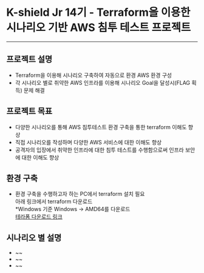 # K-shield Jr 14기 - Terraform을 이용한 시나리오 기반 AWS 침투 테스트 프로젝트
---

## 프로젝트 설명
- Terraform을 이용해 시나리오 구축하여 자동으로 환경 AWS 환경 구성
- 각 시나리오 별로 취약한 AWS 인프라를 이용해 시나리오 Goal을 달성시(FLAG 획득) 문제 해결 


## 프로젝트 목표
- 다양한 시나리오를 통해 AWS 침투테스트 환경 구축을 통한 terraform 이해도 향상
- 직접 시나리오를 작성하며 다양한 AWS 서비스에 대한 이해도 향상
- 공격자의 입장에서 취약한 인프라에 대한 침투 테스트를 수행함으로써 인프라 보안에 대한 이해도 향상

## 환경 구축
- 환경 구축을 수행하고자 하는 PC에서 terraform 설치 필요  
아래 링크에서 terraform 다운로드  
*Windows 기준 Windows → AMD64를 다운로드  
[테라폼 다운로드 링크](https://developer.hashicorp.com/terraform/install)

## 시나리오 별 설명
- ~~
- ~~
- ~~

